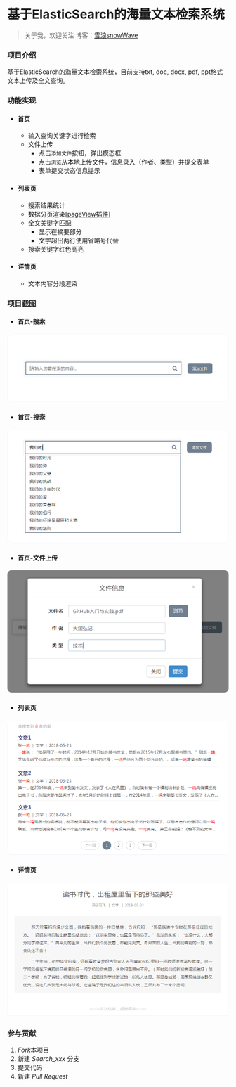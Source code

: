 # 基于ElasticSearch的海量文本检索系统



> 关于我，欢迎关注
> 博客：[雪浪snowWave](http://www.cnblogs.com/team42/)



### 项目介绍

基于ElasticSearch的海量文本检索系统，目前支持txt, doc, docx, pdf, ppt格式文本上传及全文查询。



### 功能实现

- #### 首页

  - 输入查询关键字进行检索
  - 文件上传
    - 点击`添加文件`按钮，弹出模态框
    - 点击`浏览`从本地上传文件，信息录入（作者、类型）并提交表单
    - 表单提交状态信息提示

- #### 列表页

  - 搜索结果统计
  - 数据分页渲染[[pageView插件](https://github.com/liuyunzhuge/blog/blob/master/form/src/js/app/pageView.js)]
  - 全文关键字匹配
    - 显示在摘要部分
    - 文字超出两行使用省略号代替
  - 搜索关键字红色高亮

- #### 详情页

  - 文本内容分段渲染




### 项目截图

- #### 首页-搜索

![首页-搜索](img/search.png)

- #### 首页-搜索

![首页-搜索预测](img/searchPredict.png)


- #### 首页-文件上传

![首页-上传](img/addFile.png)
- #### 列表页

![列表页](img/list.png)
- #### 详情页

![详情页](img/detail.png)



### 参与贡献

1. *Fork*本项目
2. 新建 *Search_xxx* 分支
3. 提交代码
4. 新建 *Pull Request*